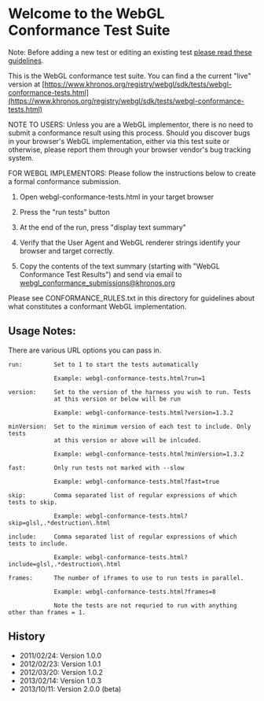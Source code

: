 Welcome to the WebGL Conformance Test Suite
===========================================

Note: Before adding a new test or editing an existing test
[please read these guidelines](test-guidelines.md).

This is the WebGL conformance test suite. You can find a the current "live"
version at [https://www.khronos.org/registry/webgl/sdk/tests/webgl-conformance-tests.html](https://www.khronos.org/registry/webgl/sdk/tests/webgl-conformance-tests.html)

NOTE TO USERS: Unless you are a WebGL implementor, there is no need to submit
a conformance result using this process.  Should you discover bugs in your
browser's WebGL implementation, either via this test suite or otherwise,
please report them through your browser vendor's bug tracking system.

FOR WEBGL IMPLEMENTORS: Please follow the instructions below to create
a formal conformance submission.

1. Open webgl-conformance-tests.html in your target browser

2. Press the "run tests" button

3. At the end of the run, press "display text summary"

4. Verify that the User Agent and WebGL renderer strings identify your browser and target correctly.

5. Copy the contents of the text summary (starting with "WebGL Conformance Test Results") and send via email to
   webgl_conformance_submissions@khronos.org

Please see CONFORMANCE_RULES.txt in this directory for guidelines
about what constitutes a conformant WebGL implementation.

Usage Notes:
------------

There are various URL options you can pass in.

    run:         Set to 1 to start the tests automatically

                 Example: webgl-conformance-tests.html?run=1

    version:     Set to the version of the harness you wish to run. Tests
                 at this version or below will be run

                 Example: webgl-conformance-tests.html?version=1.3.2

    minVersion:  Set to the minimum version of each test to include. Only tests
                 at this version or above will be inlcuded.

                 Example: webgl-conformance-tests.html?minVersion=1.3.2

    fast:        Only run tests not marked with --slow

                 Example: webgl-conformance-tests.html?fast=true

    skip:        Comma separated list of regular expressions of which tests to skip.

                 Example: webgl-conformance-tests.html?skip=glsl,.*destruction\.html

    include:     Comma separated list of regular expressions of which tests to include.

                 Example: webgl-conformance-tests.html?include=glsl,.*destruction\.html

    frames:      The number of iframes to use to run tests in parallel.

                 Example: webgl-conformance-tests.html?frames=8

                 Note the tests are not requried to run with anything other than frames = 1.

History
-------

- 2011/02/24: Version 1.0.0
- 2012/02/23: Version 1.0.1
- 2012/03/20: Version 1.0.2
- 2013/02/14: Version 1.0.3
- 2013/10/11: Version 2.0.0 (beta)

